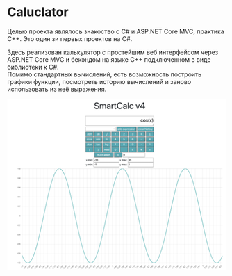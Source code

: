 # Caluclator
Целью проекта являлось знакоство с C# и ASP.NET Core MVC, практика С++. Это один зи первых проектов на C#. 

Здесь реализован калькулятор с простейшим веб интерфейсом через ASP.NET Core MVC и бекэндом на языке С++ подключенном в виде библиотеки к С#. \
Помимо стандартных вычислений, есть возможность построить графики функции, посмотреть историю вычислений и заново использовать из неё выражения.

<img src="img/Calculator.png"  width="1000">